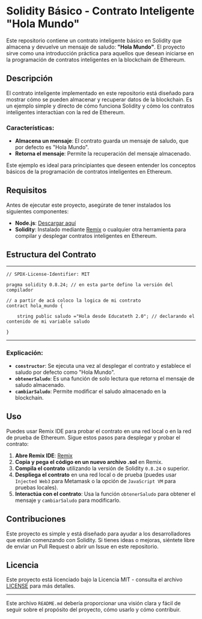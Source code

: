 # Solidity Básico - Contrato Inteligente "Hola Mundo" 

Este repositorio contiene un contrato inteligente básico en Solidity que almacena y devuelve un mensaje de saludo: **"Hola Mundo"**. El proyecto sirve como una introducción práctica para aquellos que desean iniciarse en la programación de contratos inteligentes en la blockchain de Ethereum.

## Descripción

El contrato inteligente implementado en este repositorio está diseñado para mostrar cómo se pueden almacenar y recuperar datos de la blockchain. Es un ejemplo simple y directo de cómo funciona Solidity y cómo los contratos inteligentes interactúan con la red de Ethereum.

### Características:
- **Almacena un mensaje**: El contrato guarda un mensaje de saludo, que por defecto es "Hola Mundo".
- **Retorna el mensaje**: Permite la recuperación del mensaje almacenado.

Este ejemplo es ideal para principiantes que deseen entender los conceptos básicos de la programación de contratos inteligentes en Ethereum.

## Requisitos

Antes de ejecutar este proyecto, asegúrate de tener instalados los siguientes componentes:

- **Node.js**: [Descargar aquí](https://nodejs.org/)
- **Solidity**: Instalado mediante [Remix](https://remix.ethereum.org/) o cualquier otra herramienta para compilar y desplegar contratos inteligentes en Ethereum.

## Estructura del Contrato
--------------------------------------------------------------------------------------------------------
```
// SPDX-License-Identifier: MIT

pragma solidity 0.8.24; // en esta parte defino la versión del compilador

// a partir de acá coloco la logica de mi contrato
contract hola_mundo {

    string public saludo ="Hola desde Educateth 2.0"; // declarando el contenido de mi variable saludo

}
```
--------------------------------------------------------------------------------------------------------
### Explicación:
- **`constructor`**: Se ejecuta una vez al desplegar el contrato y establece el saludo por defecto como "Hola Mundo".
- **`obtenerSaludo`**: Es una función de solo lectura que retorna el mensaje de saludo almacenado.
- **`cambiarSaludo`**: Permite modificar el saludo almacenado en la blockchain.

## Uso

Puedes usar Remix IDE para probar el contrato en una red local o en la red de prueba de Ethereum. Sigue estos pasos para desplegar y probar el contrato:

1. **Abre Remix IDE**: [Remix](https://remix.ethereum.org/)
2. **Copia y pega el código en un nuevo archivo .sol** en Remix.
3. **Compila el contrato** utilizando la versión de Solidity `0.8.24` o superior.
4. **Despliega el contrato** en una red local o de prueba (puedes usar `Injected Web3` para Metamask o la opción de `JavaScript VM` para pruebas locales).
5. **Interactúa con el contrato**: Usa la función `obtenerSaludo` para obtener el mensaje y `cambiarSaludo` para modificarlo.

## Contribuciones

Este proyecto es simple y está diseñado para ayudar a los desarrolladores que están comenzando con Solidity. Si tienes ideas o mejoras, siéntete libre de enviar un Pull Request o abrir un Issue en este repositorio.

## Licencia

Este proyecto está licenciado bajo la Licencia MIT - consulta el archivo [LICENSE](LICENSE) para más detalles.

---

Este archivo `README.md` debería proporcionar una visión clara y fácil de seguir sobre el propósito del proyecto, cómo usarlo y cómo contribuir.
